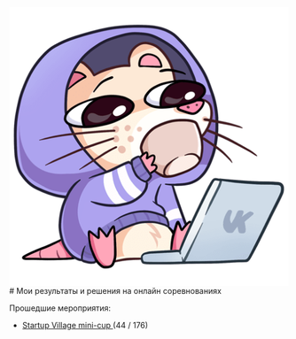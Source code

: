<img src="img/vk_nuttri.png" align="right"/>
# Мои результаты и решения на онлайн соревнованиях

Прошедшие мероприятия:
<ul>
<li> <a href="https://github.com/immortalBan/Programming-competitions/tree/main/Startup%20Village%20mini-cup"> Startup Village mini-cup </a>  (44 / 176)</li>
</ul>


